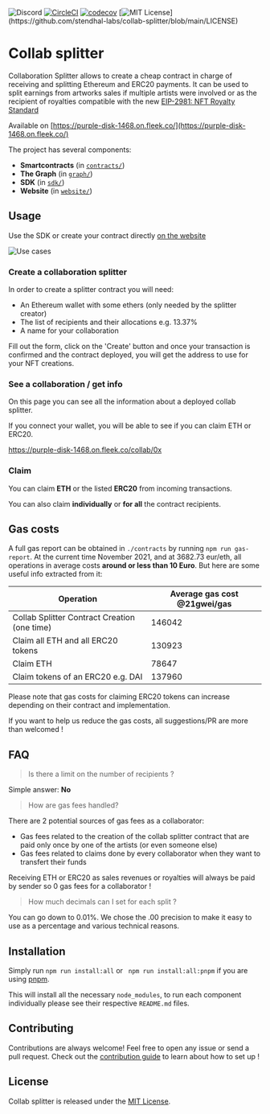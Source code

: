 ![Discord](https://img.shields.io/discord/778527994451853333)
[![CircleCI](https://circleci.com/gh/stendhal-labs/collab-splitter/tree/main.svg?style=svg)](https://circleci.com/gh/stendhal-labs/collab-splitter/tree/main)
[![codecov](https://codecov.io/gh/stendhal-labs/collab-splitter/branch/main/graph/badge.svg)](https://codecov.io/gh/stendhal-labs/collab-splitter)
[![MIT License](https://img.shields.io/apm/l/atomic-design-ui.svg?)](https://github.com/stendhal-labs/collab-splitter/blob/main/LICENSE)

# Collab splitter

Collaboration Splitter allows to create a cheap contract in charge of
receiving and splitting Ethereum and ERC20 payments. It can be used to
split earnings from artworks sales if multiple artists were involved or as
the recipient of royalties compatible with the new [EIP-2981: NFT Royalty Standard](https://eips.ethereum.org/EIPS/eip-2981)

Available on [https://purple-disk-1468.on.fleek.co/](https://purple-disk-1468.on.fleek.co/)

The project has several components:

- **Smartcontracts** (in [`contracts/`](contracts/))
- **The Graph** (in [`graph/`](graph/))
- **SDK** (in [`sdk/`](sdk/))
- **Website** (in [`website/`](website/))

## Usage

Use the SDK or create your contract directly [on the website](https://purple-disk-1468.on.fleek.co/)

![Use cases](doc/collab-splitter-use-cases.png)

### Create a collaboration splitter

In order to create a splitter contract you will need:

- An Ethereum wallet with some ethers (only needed by the splitter creator)
- The list of recipients and their allocations e.g. 13.37%
- A name for your collaboration

Fill out the form, click on the 'Create' button and once your transaction is confirmed and the contract deployed, you will get the address to use for your NFT creations.

### See a collaboration / get info

On this page you can see all the information about a deployed collab splitter.

If you connect your wallet, you will be able to see if you can claim ETH or ERC20.

https://purple-disk-1468.on.fleek.co/collab/0x

### Claim

You can claim **ETH** or the listed **ERC20** from incoming transactions.

You can also claim **individually** or **for all** the contract recipients.

## Gas costs

A full gas report can be obtained in `./contracts` by running `npm run gas-report`.
At the current time November 2021, and at 3682.73 eur/eth, all operations in average costs **around or less than 10 Euro**.
But here are some useful info extracted from it:

| Operation                                    | Average gas cost @21gwei/gas |
| -------------------------------------------- | ---------------------------- |
| Collab Splitter Contract Creation (one time) | 146042                       |
| Claim all ETH and all ERC20 tokens           | 130923                       |
| Claim ETH                                    | 78647                        |
| Claim tokens of an ERC20 e.g. DAI            | 137960                       |

Please note that gas costs for claiming ERC20 tokens can increase depending on their contract and implementation.

If you want to help us reduce the gas costs, all suggestions/PR are more than welcomed !

## FAQ

> Is there a limit on the number of recipients ?

Simple answer: **No**

> How are gas fees handled?

There are 2 potential sources of gas fees as a collaborator:

- Gas fees related to the creation of the collab splitter contract that are paid only once by one of the artists (or even someone else)
- Gas fees related to claims done by every collaborator when they want to transfert their funds

Receiving ETH or ERC20 as sales revenues or royalties will always be paid by sender so 0 gas fees for a collaborator !

> How much decimals can I set for each split ?

You can go down to 0.01%. We chose the .00 precision to make it easy to use as a percentage and various technical reasons.

## Installation

Simply run `npm run install:all` or ` npm run install:all:pnpm` if you are using [pnpm](https://pnpm.io/).

This will install all the necessary `node_modules`, to run each component individually please see their respective `README.md` files.

## Contributing

Contributions are always welcome! Feel free to open any issue or send a pull request.
Check out the [contribution guide](CONTRIBUTING.md/) to learn about how to set up !

## License

Collab splitter is released under the [MIT License](LICENSE).
